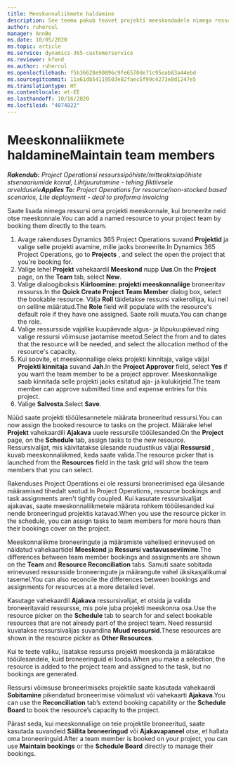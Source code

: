 ```yaml
---
title: Meeskonnaliikmete haldamine
description: See teema pakub teavet projekti meeskondadele nimega ressursside broneerimise ja nende ülesannetele määramise kohta.
author: ruhercul
manager: AnnBe
ms.date: 10/05/2020
ms.topic: article
ms.service: dynamics-365-customerservice
ms.reviewer: kfend
ms.author: ruhercul
ms.openlocfilehash: f5b36628e90896c9fe6570de71c95eab83a44ebd
ms.sourcegitcommit: 11a61db54119503e82faec5f99c4273e8d1247e5
ms.translationtype: HT
ms.contentlocale: et-EE
ms.lasthandoff: 10/16/2020
ms.locfileid: "4074822"
---
```

# <a name="maintain-team-members"></a><span data-ttu-id="2063e-103">Meeskonnaliikmete haldamine</span><span class="sxs-lookup"><span data-stu-id="2063e-103">Maintain team members</span></span>

<span data-ttu-id="2063e-104">_**Rakendub:** Project Operationsi ressurssipõhiste/mitteaktsiapõhiste stsenaariumide korral,  Lihtjuurutamine - tehing fiktiivsele arveldusele_</span><span class="sxs-lookup"><span data-stu-id="2063e-104">_**Applies To:** Project Operations for resource/non-stocked based scenarios, Lite deployment - deal to proforma invoicing_</span></span>

<span data-ttu-id="2063e-105">Saate lisada nimega ressursi oma projekti meeskonnale, kui broneerite neid otse meeskonnale.</span><span class="sxs-lookup"><span data-stu-id="2063e-105">You can add a named resource to your project team by booking them directly to the team.</span></span>

1. <span data-ttu-id="2063e-106">Avage rakenduses Dynamics 365 Project Operations suvand **Projektid** ja valige selle projekti avamine, mille jaoks broneerite.</span><span class="sxs-lookup"><span data-stu-id="2063e-106">In Dynamics 365 Project Operations, go to **Projects** , and select the open the project that you're booking for.</span></span>
2. <span data-ttu-id="2063e-107">Valige lehel **Projekt** vahekaardil **Meeskond** nupp **Uus**.</span><span class="sxs-lookup"><span data-stu-id="2063e-107">On the **Project** page, on the **Team** tab, select **New**.</span></span> 
3. <span data-ttu-id="2063e-108">Valige dialoogiboksis **Kiirloomine: projekti meeskonnaliige** broneeritav ressurss.</span><span class="sxs-lookup"><span data-stu-id="2063e-108">In the **Quick Create Project Team Member** dialog box, select the bookable resource.</span></span> <span data-ttu-id="2063e-109">Välja **Roll** täidetakse ressursi vaikerolliga, kui neil on selline määratud.</span><span class="sxs-lookup"><span data-stu-id="2063e-109">The **Role** field will populate with the resource's default role if they have one assigned.</span></span> <span data-ttu-id="2063e-110">Saate rolli muuta.</span><span class="sxs-lookup"><span data-stu-id="2063e-110">You can change the role.</span></span> 
4. <span data-ttu-id="2063e-111">Valige ressursside vajalike kuupäevade algus- ja lõpukuupäevad ning valige ressursi võimsuse jaotamise meetod.</span><span class="sxs-lookup"><span data-stu-id="2063e-111">Select the from and to dates that the resource will be needed, and select the allocation method of the resource's capacity.</span></span> 
5. <span data-ttu-id="2063e-112">Kui soovite, et meeskonnaliige oleks projekti kinnitaja, valige väljal **Projekti kinnitaja** suvand **Jah**.</span><span class="sxs-lookup"><span data-stu-id="2063e-112">In the **Project Approver** field, select **Yes** if you want the team member to be a project approver.</span></span> <span data-ttu-id="2063e-113">Meeskonnaliige saab kinnitada selle projekti jaoks esitatud aja- ja kulukirjeid.</span><span class="sxs-lookup"><span data-stu-id="2063e-113">The team member can approve submitted time and expense entries for this project.</span></span> 
6. <span data-ttu-id="2063e-114">Valige **Salvesta**.</span><span class="sxs-lookup"><span data-stu-id="2063e-114">Select **Save**.</span></span>

<span data-ttu-id="2063e-115">Nüüd saate projekti tööülesannetele määrata broneeritud ressursi.</span><span class="sxs-lookup"><span data-stu-id="2063e-115">You can now assign the booked resource to tasks on the project.</span></span> <span data-ttu-id="2063e-116">Määrake lehel **Projekt** vahekaardili **Ajakava** uuele ressursile tööülesanded.</span><span class="sxs-lookup"><span data-stu-id="2063e-116">On the **Project** page, on the **Schedule** tab, assign tasks to the new resource.</span></span> <span data-ttu-id="2063e-117">Ressursivalijat, mis käivitatakse ülesande ruudustikus väljal **Ressursid** , kuvab meeskonnaliikmed, keda saate valida.</span><span class="sxs-lookup"><span data-stu-id="2063e-117">The resource picker that is launched from the **Resources** field in the task grid will show the team members that you can select.</span></span>


<span data-ttu-id="2063e-118">Rakenduses Project Operations ei ole ressursi broneerimised ega ülesande määramised tihedalt seotud.</span><span class="sxs-lookup"><span data-stu-id="2063e-118">In Project Operations, resource bookings and task assignments aren't tightly coupled.</span></span> <span data-ttu-id="2063e-119">Kui kasutate ressursivalijat ajakavas, saate meeskonnaliikmetele määrata rohkem tööülesanded kui nende broneeringud projektis katavad.</span><span class="sxs-lookup"><span data-stu-id="2063e-119">When you use the resource picker in the schedule, you can assign tasks to team members for more hours than their bookings cover on the project.</span></span>

<span data-ttu-id="2063e-120">Meeskonnaliikme broneeringute ja määramiste vahelised erinevused on näidatud vahekaartidel **Meeskond** ja **Ressursi vastavusseviimine**.</span><span class="sxs-lookup"><span data-stu-id="2063e-120">The differences between team member bookings and assignments are shown on the **Team** and **Resource Reconciliation** tabs.</span></span> <span data-ttu-id="2063e-121">Samuti saate sobitada erinevused ressursside broneeringute ja määrangute vahel üksikasjalikumal tasemel.</span><span class="sxs-lookup"><span data-stu-id="2063e-121">You can also reconcile the differences between bookings and assignments for resources at a more detailed level.</span></span>

<span data-ttu-id="2063e-122">Kasutage vahekaardil **Ajakava** ressursivalijat, et otsida ja valida broneeritavaid ressursse, mis pole juba projekti meeskonna osa.</span><span class="sxs-lookup"><span data-stu-id="2063e-122">Use the resource picker on the **Schedule** tab to search for and select bookable resources that are not already part of the project team.</span></span> <span data-ttu-id="2063e-123">Need ressursid kuvatakse ressursivalijas suvandina **Muud ressursid**.</span><span class="sxs-lookup"><span data-stu-id="2063e-123">These resources are shown in the resource picker as **Other Resources**.</span></span>

<span data-ttu-id="2063e-124">Kui te teete valiku, lisatakse ressurss projekti meeskonda ja määratakse tööülesandele, kuid broneeringuid ei looda.</span><span class="sxs-lookup"><span data-stu-id="2063e-124">When you make a selection, the resource is added to the project team and assigned to the task, but no bookings are generated.</span></span>

<span data-ttu-id="2063e-125">Ressursi võimsuse broneerimiseks projektile saate kasutada vahekaardi **Sobitamine** pikendatud broneerimise võimalust või vahekaarti **Ajakava**.</span><span class="sxs-lookup"><span data-stu-id="2063e-125">You can use the **Reconciliation** tab’s extend booking capability or the **Schedule Board** to book the resource’s capacity to the project.</span></span>

<span data-ttu-id="2063e-126">Pärast seda, kui meeskonnaliige on teie projektile broneeritud, saate kasutada suvandeid **Säilita broneeringud** või **Ajakavapaneel** otse, et hallata oma broneeringuid.</span><span class="sxs-lookup"><span data-stu-id="2063e-126">After a team member is booked on your project, you can use **Maintain bookings** or the **Schedule Board** directly to manage their bookings.</span></span>
